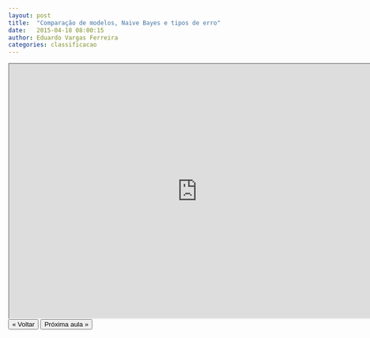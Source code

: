 ```yaml
---
layout: post
title:  "Comparação de modelos, Naive Bayes e tipos de erro"
date:   2015-04-18 08:00:15
author: Eduardo Vargas Ferreira
categories: classificacao 
---
```


<center>
<iframe width="760" height="515" src="https://www.youtube.com/embed/BxbekrtOJcU?autoplay=0"> </iframe>
</center>


<FORM>
<INPUT Type="BUTTON" align="left" Value="&laquo; Voltar" Onclick="window.location.href='https://eduardoleg.github.io/ML4all/1parte/'">
<INPUT Type="BUTTON" align="left" Value="Próxima aula &raquo;" Onclick="window.location.href='https://eduardoleg.github.io/ML4all/'">
</FORM>
